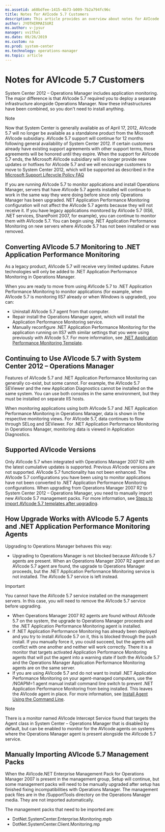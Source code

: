```yaml
---
ms.assetid: a60bdfee-1415-4b73-b009-7b2a794fc96c
title: Notes for AVIcode 5.7 Customers
description: This article provides an overview about notes for AVIcode 5.7 Customers
author: JYOTHIRMAISURI
ms.author: v-jysur
manager: vvithal
ms.date: 09/26/2019
ms.custom: na
ms.prod: system-center
ms.technology: operations-manager
ms.topic: article
---
```


# Notes for AVIcode 5.7 Customers

System Center 2012 – Operations Manager includes application monitoring. The major difference is that AVIcode 5.7 required you to deploy a separate infrastructure alongside Operations Manager. Now these infrastructures have been combined, so you don't need to install anything.

> [!NOTE]
> Now that System Center is generally available as of April 17, 2012, AVIcode 5.7 will no longer be available as a standalone product from the Microsoft AVIcode subsidiary. AVIcode 5.7 support will continue for 12 months following general availability of System Center 2012. If certain customers already have existing support agreements with other support terms, those agreements will be honored until they expire. When the support for AVIcode 5.7 ends, the Microsoft AVIcode subsidiary will no longer provide new updates or hotfixes for AVIcode 5.7 and we will encourage customers to move to System Center 2012, which will be supported as described in the [Microsoft Support Lifecycle Policy FAQ](http://go.microsoft.com/fwlink/?linkid=251881)

If you are running AVIcode 5.7 to monitor applications and install Operations Manager, servers that have AVIcode 5.7 agents installed will continue to work in the same way they were doing before since only Operations Manager has been upgraded. NET Application Performance Monitoring configuration will not affect the AVIcode 5.7 agents because they will not receive it. If you have legacy applications monitored by AVIcode 5.7 (IIS6, .NET services, SharePoint 2007, for example), you can continue to monitor them with AVIcode 5.7. You can begin using .NET Application Performance Monitoring on new servers where AVIcode 5.7 has not been installed or was removed.

## Converting AVIcode 5.7 Monitoring to .NET Application Performance Monitoring

As a legacy product, AVIcode 5.7 will receive very limited updates. Future technologies will only be added to .NET Application Performance Monitoring in Operations Manager.

When you are ready to move from using AVIcode 5.7 to .NET Application Performance Monitoring to monitor applications (for example, when AVIcode 5.7 is monitoring IIS7 already or when Windows is upgraded), you can:

  - Uninstall AVIcode 5.7 agent from that computer.
  - Repair install the Operations Manager agent, which will install the Application Performance Monitoring service.
  - Manually reconfigure .NET Application Performance Monitoring for the application running on IIS7 with similar settings that you were using previously with AVIcode 5.7. For more information, see [.NET Application Performance Monitoring Template](net-application-performance-monitoring-template.md).

## Continuing to Use AVIcode 5.7 with System Center 2012 – Operations Manager

Features of AVIcode 5.7 and .NET Application Performance Monitoring can generally co-exist, but some cannot. For example, the AVIcode 5.7 SEViewer and the new Application Diagnostics cannot be installed on the same system. You can use both consoles in the same environment, but they must be installed on separate IIS hosts.

When monitoring applications using both AVIcode 5.7 and .NET Application Performance Monitoring in Operations Manager, data is shown in the respective monitoring views. For AVIcode 5.7, data continues to flow through SELog and SEViewer. For .NET Application Performance Monitoring in Operations Manager, monitoring data is viewed in Application Diagnostics.

## Supported AVIcode Versions

Only AVIcode 5.7 when integrated with Operations Manager 2007 R2 with the latest cumulative updates is supported. Previous AVIcode versions are not supported. AVIcode 5.7 functionality has not been enhanced. The AVIcode 5.7 configurations you have been using to monitor applications have not been converted to .NET Application Performance Monitoring configurations. When upgrading from Operations Manager 2007 R2 to System Center 2012 – Operations Manager, you need to manually import new AVIcode 5.7 management packs. For more information, see [Steps to import AVIcode 5.7 templates after upgrading](http://go.microsoft.com/fwlink/?linkid=230859).

## How Upgrade Works with AVIcode 5.7 Agents and .NET Application Performance Monitoring Agents

Upgrading to Operations Manager behaves this way:

  - Upgrading to Operations Manager is not blocked because AVIcode 5.7 agents are present. When an Operations Manager 2007 R2 agent and an AVIcode 5.7 agent are found, the upgrade to Operations Manager proceeds, but the .NET Application Performance Monitoring service is not installed. The AVIcode 5.7 service is left instead.

   > [!IMPORTANT]
   >You cannot have the AVIcode 5.7 service installed on the management servers. In this case, you will need to remove the AVIcode 5.7 service before upgrading.

  - When Operations Manager 2007 R2 agents are found without AVIcode 5.7 on the system, the upgrade to Operations Manager proceeds and the .NET Application Performance Monitoring agent is installed.
  - If .NET Application Performance Monitoring has already been deployed and you try to install AVIcode 5.7 on it, this is blocked through the push install. If you manually force it, you could succeed, but the agents will conflict with one another and neither will work correctly. There it is a monitor that targets activated Application Performance Monitoring agents that will put the agent into a warning state if both the AVIcode 5.7 and the Operations Manager Application Performance Monitoring agents are on the same server.
  - If you are using AVIcode 5.7 and do not want to install .NET Application Performance Monitoring on your agent-managed computers, use the /NOAPM=1 agent manual install command line switch to prevent .NET Application Performance Monitoring from being installed. This leaves the AVIcode agent in place. For more information, see [Install Agent Using the Command Line](https://docs.microsoft.com/en-us/previous-versions/system-center/system-center-2012-R2/hh230736%28v%3dsc.12%29).

> [!NOTE]
> There is a monitor named AVIcode Intercept Service found that targets the Agent class in System Center – Operations Manager that is disabled by default, but can be enabled to monitor for the AVIcode agents on systems where the Operations Manager agent is present alongside the AVIcode 5.7 service.

## Manually Importing AVIcode 5.7 Management Packs

When the AVIcode.NET Enterprise Management Pack for Operations Manager 2007 is present in the management group, Setup will continue, but some management packs will need to be manually upgraded after setup has finished fixing incompatibilities with Operations Manager. The management pack files are in the /SupportTools directory on the Operations Manager media. They are not imported automatically.

The management packs that need to be imported are:

- DotNet.SystemCenter.Enterprise.Monitoring.mpb
- DotNet.SystemCenter.Client.Monitoring.mp
